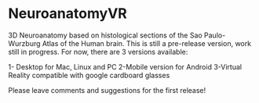 # NeuroanatomyVR
3D Neuroanatomy based on histological sections of the Sao Paulo-Wurzburg Atlas of the Human brain. 
This is still a pre-release version, work still in progress. For now, there are 3 versions available:

1- Desktop for Mac, Linux and PC
2-Mobile version for Android
3-Virtual Reality compatible with google cardboard glasses

Please leave comments and suggestions for the first release!
